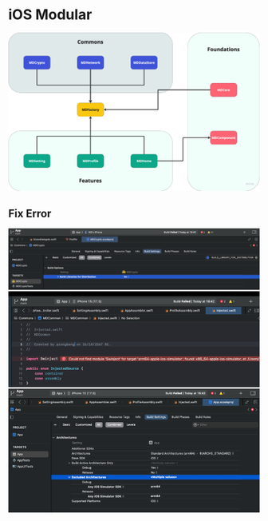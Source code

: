 # iOS Modular

![img_3.png](img_3.png)

## Fix Error

![img.png](img.png)
![img_1.png](img_1.png)
![img_2.png](img_2.png)
